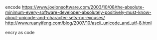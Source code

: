 encode
	https://www.joelonsoftware.com/2003/10/08/the-absolute-minimum-every-software-developer-absolutely-positively-must-know-about-unicode-and-character-sets-no-excuses/
	http://www.ruanyifeng.com/blog/2007/10/ascii_unicode_and_utf-8.html

encry
	as code	
